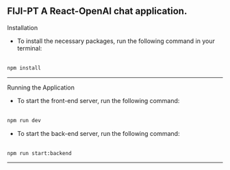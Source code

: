 FIJI-PT
A React-OpenAI chat application.
---
Installation
- To install the necessary packages, run the following command in your terminal:<br><br>
```sh
npm install
```
---
Running the Application
- To start the front-end server, run the following command:<br><br>
```sh
npm run dev
```
- To start the back-end server, run the following command:<br><br>
```sh
npm run start:backend
```
---

